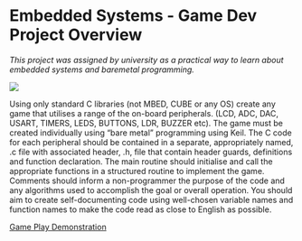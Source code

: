 <h1> Embedded Systems - Game Dev Project Overview </h1>

*This project was assigned by university as a practical way to learn about embedded systems and baremetal programming.*

![](https://lh3.googleusercontent.com/ZHMNtIaDIp6K9ZNjEs6-WoG8fwhuA2PlHe3IUs4uy2KwswU0GUrm_YwjkY0g9pADt8wCqnPeFVVaj1dGiKKnCmm0SpZFc71Dz2xiGHVIeopb-fLvTq64dqL7jWJedqfmACEKoGZ9RVmlVl2b4LlP0ubwlCLj6x8h5U2uxbkPlccRWe16M9bpxd7RuM_oXiHwHc3OvLA0Xio83X6v_TFtcheW6Af17kLR3wR9SRdI7zu1_2tDzbP95HP2XYn8oY00Okd43mlZAAQo9wFpnvUn8kBE5OqY-7i9Rxle_2opTbKDDQkVVI_T3zCLivv3xDL6EFwkevYXdzeplMEomkF1oWX8a4hacOwa57AILlBlMzGU-cNBtmpVGeqZJRBH51Lnw_iEzFWQ66w3H7gZ33lmBPFCwmEoI_We0rhzqwbxPWDeEMIbVG47EBVrUA-sF3oHZBd3pc_09nnhQj7GJ1e75sdGwwHQVwuaMNU-uwEfiA4c-ARc89yQd_Jxm371p0nAiMEeCN2wjpUrkGNNyH7ay4puOTq_qeb4Ey_W8UdzktjlqYReZd04zeYdZeL8eGe1AFXrxZFxllhTq4Ys3Jc01Xnw-Yz1oPpRsLMXXZxV49Mg98V2XWieW48_T12nnOMrvp6qCPVFX7SiNKe_m8Wa5yCf3ULi6IRe2R5oYidv-dfRHSNwGkJvpTn8_oQRWA=w631-h350-no?authuser=0)

Using only standard C libraries (not MBED, CUBE or any OS) create any game that utilises a range of the on-board peripherals. 
(LCD, ADC, DAC, USART, TIMERS, LEDS, BUTTONS, LDR, BUZZER etc). The game must be created individually using “bare metal” 
programming using Keil. The C code for each peripheral should be contained in a separate, appropriately named, .c file with 
associated header, .h, file that contain header guards, definitions and function declaration. The main routine should 
initialise and call the appropriate functions in a structured routine to implement the game. Comments should inform a 
non-programmer the purpose of the code and any algorithms used to accomplish the goal or overall operation. You should 
aim to create self-documenting code using well-chosen variable names and function names to make the code read as close to
English as possible. 

[Game Play Demonstration](https://www.youtube.com/watch?v=1TK3talGWjU&feature=youtu.be&ab_channel=RachelIreland-Jones)
